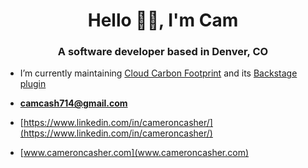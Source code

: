<h1 align="center">Hello 👋🏾, I'm Cam</h1>
<h3 align="center">A software developer based in Denver, CO</h3>

- I’m currently maintaining [Cloud Carbon Footprint](https://github.com/cloud-carbon-footprint/cloud-carbon-footprint) and its [Backstage plugin](https://github.com/cloud-carbon-footprint/ccf-backstage-plugin/blob/trunk/README.md)

- **camcash714@gmail.com**

- [https://www.linkedin.com/in/cameroncasher/](https://www.linkedin.com/in/cameroncasher/)

- [www.cameroncasher.com](www.cameroncasher.com)
